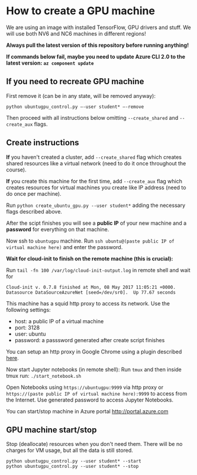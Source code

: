 # How to create a GPU machine

We are using an image with installed TensorFlow, GPU drivers and stuff.
We will use both NV6 and NC6 machines in different regions!

**Always pull the latest version of this repository before running anything!**

**If commands below fail, maybe you need to update Azure CLI 2.0 to the latest version: `az component update`**


## If you need to recreate GPU machine

First remove it (can be in any state, will be removed anyway):
```
python ubuntugpu_control.py —-user student* —-remove
```

Then proceed with all instructions below omitting `--create_shared` and `--create_aux` flags.

## Create instructions

**If** you haven't created a cluster, add `--create_shared` flag which creates shared resources like a virtual network (need to do it once throughout the course).

**If** you create this machine for the first time, add `--create_aux` flag which creates resources for virtual machines you create like IP address (need to do once per machine).

Run `python create_ubuntu_gpu.py --user student*` adding the necessary flags described above.

After the scipt finishes you will see a **public IP** of your new machine and a **password** for everything on that machine.

Now ssh to `ubuntugpu` machine. Run `ssh ubuntu@(paste public IP of virtual machine here)` and enter the password.

**Wait for cloud-init to finish on the remote machine (this is crucial):**

Run `tail -fn 100 /var/log/cloud-init-output.log` in remote shell and wait for
```
Cloud-init v. 0.7.8 finished at Mon, 08 May 2017 11:05:21 +0000. Datasource DataSourceAzureNet [seed=/dev/sr0].  Up 77.67 seconds
```

This machine has a squid http proxy to access its network. Use the following settings:
- host: a public IP of a virtual machine
- port: 3128
- user: ubuntu
- password: a passsword generated after create script finishes

You can setup an http proxy in Google Chrome using a plugin described [here](SETUP_PROXY.md).

Now start Jupyter notebooks (in remote shell):
Run `tmux` and then inside tmux run: `./start_notebook.sh`

Open Notebooks using `https://ubuntugpu:9999` via http proxy or `https://(paste public IP of virtual machine here):9999` to access from the Internet.
Use generated password to access Jupyter Notebooks.

You can start/stop machine in Azure portal http://portal.azure.com

## GPU machine start/stop

Stop (deallocate) resources when you don't need them.
There will be no charges for VM usage, but all the data is still stored.

```
python ubuntugpu_control.py --user student* --start
python ubuntugpu_control.py --user student* --stop
```
